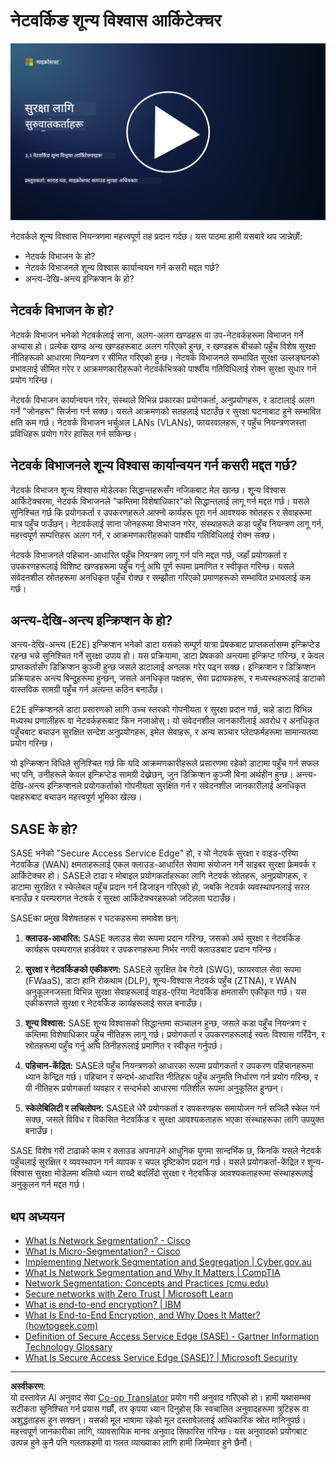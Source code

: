 <!--
CO_OP_TRANSLATOR_METADATA:
{
  "original_hash": "680d6e14d9d33fc471c22f44679713f8",
  "translation_date": "2025-09-04T00:36:40+00:00",
  "source_file": "3.2 Networking zero trust architecture.md",
  "language_code": "ne"
}
-->
# नेटवर्किङ शून्य विश्वास आर्किटेक्चर

[![भिडियो हेर्नुहोस्](../../translated_images/3-2_placeholder.b52521a0e93e0e122f19dfbd676c836d3d527c6de1bb28fd7643aa518eae6631.ne.png)](https://learn-video.azurefd.net/vod/player?id=9f425fdb-1c53-4e67-b550-68bdac35df45)

नेटवर्कले शून्य विश्वास नियन्त्रणमा महत्त्वपूर्ण तह प्रदान गर्दछ। यस पाठमा हामी यसबारे थप जान्नेछौं:

 - नेटवर्क विभाजन के हो? 
 - नेटवर्क विभाजनले शून्य विश्वास कार्यान्वयन गर्न कसरी मद्दत गर्छ? 
 - अन्त्य-देखि-अन्त्य इन्क्रिप्शन के हो?

## नेटवर्क विभाजन के हो?

नेटवर्क विभाजन भनेको नेटवर्कलाई साना, अलग-अलग खण्डहरू वा उप-नेटवर्कहरूमा विभाजन गर्ने अभ्यास हो। प्रत्येक खण्ड अन्य खण्डहरूबाट अलग गरिएको हुन्छ, र खण्डहरू बीचको पहुँच विशेष सुरक्षा नीतिहरूको आधारमा नियन्त्रण र सीमित गरिएको हुन्छ। नेटवर्क विभाजनले सम्भावित सुरक्षा उल्लङ्घनको प्रभावलाई सीमित गरेर र आक्रमणकारीहरूको नेटवर्कभित्रको पार्श्वीय गतिविधिलाई रोक्न सुरक्षा सुधार गर्न प्रयोग गरिन्छ।

नेटवर्क विभाजन कार्यान्वयन गरेर, संस्थाले विभिन्न प्रकारका प्रयोगकर्ता, अनुप्रयोगहरू, र डाटालाई अलग गर्ने "जोनहरू" सिर्जना गर्न सक्छ। यसले आक्रमणको सतहलाई घटाउँछ र सुरक्षा घटनाबाट हुने सम्भावित क्षति कम गर्छ। नेटवर्क विभाजन भर्चुअल LANs (VLANs), फायरवालहरू, र पहुँच नियन्त्रणजस्ता प्रविधिहरू प्रयोग गरेर हासिल गर्न सकिन्छ।

## नेटवर्क विभाजनले शून्य विश्वास कार्यान्वयन गर्न कसरी मद्दत गर्छ?

नेटवर्क विभाजन शून्य विश्वास मोडेलका सिद्धान्तहरूसँग नजिकबाट मेल खान्छ। शून्य विश्वास आर्किटेक्चरमा, नेटवर्क विभाजनले "कम्तिमा विशेषाधिकार"को सिद्धान्तलाई लागू गर्न मद्दत गर्छ। यसले सुनिश्चित गर्छ कि प्रयोगकर्ता र उपकरणहरूले आफ्नो कार्यहरू पूरा गर्न आवश्यक स्रोतहरू र सेवाहरूमा मात्र पहुँच पाउँछन्। नेटवर्कलाई साना जोनहरूमा विभाजन गरेर, संस्थाहरूले कडा पहुँच नियन्त्रण लागू गर्न, महत्त्वपूर्ण सम्पत्तिहरू अलग गर्न, र आक्रमणकारीहरूको पार्श्वीय गतिविधिलाई रोक्न सक्छ।

नेटवर्क विभाजनले पहिचान-आधारित पहुँच नियन्त्रण लागू गर्न पनि मद्दत गर्छ, जहाँ प्रयोगकर्ता र उपकरणहरूलाई विशिष्ट खण्डहरूमा पहुँच गर्नु अघि पूर्ण रूपमा प्रमाणित र स्वीकृत गरिन्छ। यसले संवेदनशील स्रोतहरूमा अनधिकृत पहुँच रोक्छ र सम्झौता गरिएको प्रमाणहरूको सम्भावित प्रभावलाई कम गर्छ।

## अन्त्य-देखि-अन्त्य इन्क्रिप्शन के हो?

अन्त्य-देखि-अन्त्य (E2E) इन्क्रिप्शन भनेको डाटा यसको सम्पूर्ण यात्रा प्रेषकबाट प्राप्तकर्तासम्म इन्क्रिप्टेड रहन्छ भन्ने सुनिश्चित गर्ने सुरक्षा उपाय हो। यस प्रक्रियामा, डाटा प्रेषकको अन्त्यमा इन्क्रिप्ट गरिन्छ, र केवल प्राप्तकर्तासँग डिक्रिप्शन कुञ्जी हुन्छ जसले डाटालाई अनलक गरेर पढ्न सक्छ। इन्क्रिप्शन र डिक्रिप्शन प्रक्रियाहरू अन्त्य बिन्दुहरूमा हुन्छन्, जसले अनधिकृत पक्षहरू, सेवा प्रदायकहरू, र मध्यस्थहरूलाई डाटाको वास्तविक सामग्री पहुँच गर्न अत्यन्त कठिन बनाउँछ।

E2E इन्क्रिप्शनले डाटा प्रसारणको लागि उच्च स्तरको गोपनीयता र सुरक्षा प्रदान गर्छ, चाहे डाटा विभिन्न मध्यस्थ प्रणालीहरू वा नेटवर्कहरूबाट किन नजाओस्। यो संवेदनशील जानकारीलाई अवरोध र अनधिकृत पहुँचबाट बचाउन सुरक्षित सन्देश अनुप्रयोगहरू, इमेल सेवाहरू, र अन्य सञ्चार प्लेटफर्महरूमा सामान्यतया प्रयोग गरिन्छ।

यो इन्क्रिप्शन विधिले सुनिश्चित गर्छ कि यदि आक्रमणकारीहरूले प्रसारणमा रहेको डाटामा पहुँच गर्न सफल भए पनि, उनीहरूले केवल इन्क्रिप्टेड सामग्री देख्नेछन्, जुन डिक्रिप्शन कुञ्जी बिना अर्थहीन हुन्छ। अन्त्य-देखि-अन्त्य इन्क्रिप्शनले प्रयोगकर्ताको गोपनीयता सुरक्षित गर्न र संवेदनशील जानकारीलाई अनधिकृत पक्षहरूबाट बचाउन महत्त्वपूर्ण भूमिका खेल्छ।

## SASE के हो?

SASE भनेको "Secure Access Service Edge" हो, र यो नेटवर्क सुरक्षा र वाइड-एरिया नेटवर्किङ (WAN) क्षमताहरूलाई एकल क्लाउड-आधारित सेवामा संयोजन गर्ने साइबर सुरक्षा फ्रेमवर्क र आर्किटेक्चर हो। SASEले टाढा र मोबाइल प्रयोगकर्ताहरूका लागि नेटवर्क स्रोतहरू, अनुप्रयोगहरू, र डाटामा सुरक्षित र स्केलेबल पहुँच प्रदान गर्न डिजाइन गरिएको हो, जबकि नेटवर्क व्यवस्थापनलाई सरल बनाउँछ र परम्परागत नेटवर्क र सुरक्षा आर्किटेक्चरहरूको जटिलता घटाउँछ।

SASEका प्रमुख विशेषताहरू र घटकहरूमा समावेश छन्:

1.  **क्लाउड-आधारित:** SASE क्लाउड सेवा रूपमा प्रदान गरिन्छ, जसको अर्थ सुरक्षा र नेटवर्किङ कार्यहरू परम्परागत हार्डवेयर र उपकरणहरूमा निर्भर नगरी क्लाउडबाट प्रदान गरिन्छ।
    
2.  **सुरक्षा र नेटवर्किङको एकीकरण:** SASEले सुरक्षित वेब गेटवे (SWG), फायरवाल सेवा रूपमा (FWaaS), डाटा हानि रोकथाम (DLP), शून्य-विश्वास नेटवर्क पहुँच (ZTNA), र WAN अनुकूलनजस्ता विभिन्न सुरक्षा सेवाहरूलाई वाइड-एरिया नेटवर्किङ क्षमतासँग एकीकृत गर्छ। यस एकीकरणले सुरक्षा र नेटवर्किङ कार्यहरूलाई सरल बनाउँछ।
    
3.  **शून्य विश्वास:** SASE शून्य विश्वासको सिद्धान्तमा सञ्चालन हुन्छ, जसले कडा पहुँच नियन्त्रण र कम्तिमा विशेषाधिकार पहुँच नीतिहरू लागू गर्छ। प्रयोगकर्ता र उपकरणहरूलाई स्वतः विश्वास गरिँदैन, र स्रोतहरूमा पहुँच गर्नु अघि तिनीहरूलाई प्रमाणित र स्वीकृत गर्नुपर्छ।
    
4.  **पहिचान-केंद्रित:** SASEले पहुँच नियन्त्रणको आधारका रूपमा प्रयोगकर्ता र उपकरण पहिचानहरूमा ध्यान केन्द्रित गर्छ। पहिचान र सन्दर्भ-आधारित नीतिहरू पहुँच अनुमति निर्धारण गर्न प्रयोग गरिन्छ, र यी नीतिहरू प्रयोगकर्ता व्यवहार र सन्दर्भको आधारमा गतिशील रूपमा अनुकूलित हुन्छन्।
    
5.  **स्केलेबिलिटी र लचिलोपन:** SASEले धेरै प्रयोगकर्ता र उपकरणहरू समायोजन गर्न सजिलै स्केल गर्न सक्छ, जसले विविध र विकसित नेटवर्किङ र सुरक्षा आवश्यकताहरू भएका संस्थाहरूका लागि उपयुक्त बनाउँछ।
   

SASE विशेष गरी टाढाको काम र क्लाउड अपनाउने आधुनिक युगमा सान्दर्भिक छ, किनकि यसले नेटवर्क पहुँचलाई सुरक्षित र व्यवस्थापन गर्न व्यापक र चपल दृष्टिकोण प्रदान गर्छ। यसले प्रयोगकर्ता-केंद्रित र शून्य-विश्वास सुरक्षा मोडेलमा बलियो ध्यान राख्दै बदलिँदो सुरक्षा र नेटवर्किङ आवश्यकताहरूमा संस्थाहरूलाई अनुकूलन गर्न मद्दत गर्छ।

## थप अध्ययन

- [What Is Network Segmentation? - Cisco](https://www.cisco.com/c/en/us/products/security/what-is-network-segmentation.html#~benefits)
- [What Is Micro-Segmentation? - Cisco](https://www.cisco.com/c/en/us/products/security/what-is-microsegmentation.html)
- [Implementing Network Segmentation and Segregation | Cyber.gov.au](https://www.cyber.gov.au/resources-business-and-government/maintaining-devices-and-systems/system-hardening-and-administration/network-hardening/implementing-network-segmentation-and-segregation)
- [What Is Network Segmentation and Why It Matters | CompTIA](https://www.comptia.org/blog/security-awareness-training-network-segmentation)
- [Network Segmentation: Concepts and Practices (cmu.edu)](https://insights.sei.cmu.edu/blog/network-segmentation-concepts-and-practices/)
- [Secure networks with Zero Trust | Microsoft Learn](https://learn.microsoft.com/security/zero-trust/deploy/networks?WT.mc_id=academic-96948-sayoung)
- [What is end-to-end encryption? | IBM](https://www.ibm.com/topics/end-to-end-encryption)
- [What Is End-to-End Encryption, and Why Does It Matter? (howtogeek.com)](https://www.howtogeek.com/711656/what-is-end-to-end-encryption-and-why-does-it-matter/)
-  [Definition of Secure Access Service Edge (SASE) - Gartner Information Technology Glossary](https://www.gartner.com/en/information-technology/glossary/secure-access-service-edge-sase)
- [What Is Secure Access Service Edge (SASE)? | Microsoft Security](https://www.microsoft.com/security/business/security-101/what-is-sase?WT.mc_id=academic-96948-sayoung)

---

**अस्वीकरण**:  
यो दस्तावेज़ AI अनुवाद सेवा [Co-op Translator](https://github.com/Azure/co-op-translator) प्रयोग गरी अनुवाद गरिएको हो। हामी यथासम्भव सटीकता सुनिश्चित गर्न प्रयास गर्छौं, तर कृपया ध्यान दिनुहोस् कि स्वचालित अनुवादहरूमा त्रुटिहरू वा अशुद्धताहरू हुन सक्छन्। यसको मूल भाषामा रहेको मूल दस्तावेज़लाई आधिकारिक स्रोत मानिनुपर्छ। महत्त्वपूर्ण जानकारीका लागि, व्यावसायिक मानव अनुवाद सिफारिस गरिन्छ। यस अनुवादको प्रयोगबाट उत्पन्न हुने कुनै पनि गलतफहमी वा गलत व्याख्याका लागि हामी जिम्मेवार हुने छैनौं।
